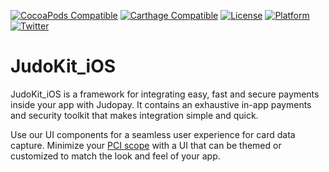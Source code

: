 [![CocoaPods Compatible](https://img.shields.io/cocoapods/v/JudoKit-iOS.svg)](https://cocoapods.org/pods/JudoKit-iOS)
[![Carthage Compatible](https://img.shields.io/badge/Carthage-compatible-4BC51D.svg)](https://github.com/Carthage/Carthage)
[![License](https://img.shields.io/cocoapods/l/JudoKit-iOS.svg)](http://http://cocoadocs.org/docsets/JudoKit-iOS)
[![Platform](https://img.shields.io/cocoapods/p/JudoKit-iOS.svg)](http://http://cocoadocs.org/docsets/JudoKit-iOS)
[![Twitter](https://img.shields.io/badge/twitter-@JudoPayments-orange.svg)](http://twitter.com/JudoPayments)

# JudoKit_iOS

JudoKit_iOS is a framework for integrating easy, fast and secure payments inside your app with Judopay. It contains an exhaustive in-app payments and security toolkit that makes integration simple and quick.

Use our UI components for a seamless user experience for card data capture. Minimize your [PCI scope](https://www.pcisecuritystandards.org/pci_security/completing_self_assessment) with a UI that can be themed or customized to match the look and feel of your app.

